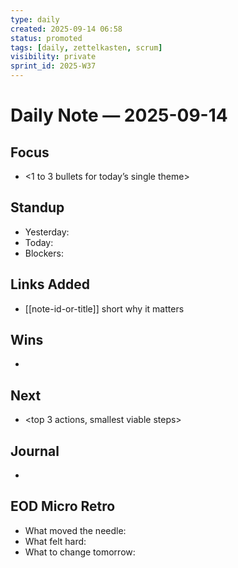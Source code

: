 ```yaml
---
type: daily
created: 2025-09-14 06:58
status: promoted
tags: [daily, zettelkasten, scrum]
visibility: private
sprint_id: 2025-W37
---
```



# Daily Note — 2025-09-14

## Focus
- <1 to 3 bullets for today’s single theme>

## Standup
- Yesterday: 
- Today: 
- Blockers: 

## Links Added
- [[note-id-or-title]] short why it matters

## Wins
- <fast wins and tiny proofs>

## Next
- <top 3 actions, smallest viable steps>

## Journal
- <freeform>

## EOD Micro Retro
- What moved the needle:
- What felt hard:
- What to change tomorrow:
